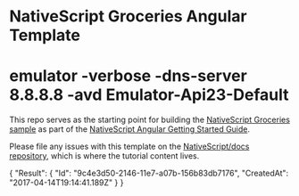 # NativeScript Groceries Angular Template
# emulator -verbose -dns-server 8.8.8.8 -avd Emulator-Api23-Default
This repo serves as the starting point for building the [NativeScript Groceries sample](https://github.com/nativescript/sample-Groceries) as part of the [NativeScript Angular Getting Started Guide](https://docs.nativescript.org/angular/tutorial/ng-chapter-0).

Please file any issues with this template on the [NativeScript/docs repository](https://github.com/nativescript/docs), which is where the tutorial content lives.

{
  "Result": {
    "Id": "9c4e3d50-2146-11e7-a07b-156b83db7176",
    "CreatedAt": "2017-04-14T19:14:41.189Z"
  }
}